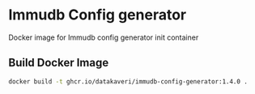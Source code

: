 # Immudb Config generator
Docker image for Immudb config generator init container

## Build Docker Image
```sh
docker build -t ghcr.io/datakaveri/immudb-config-generator:1.4.0 .
```